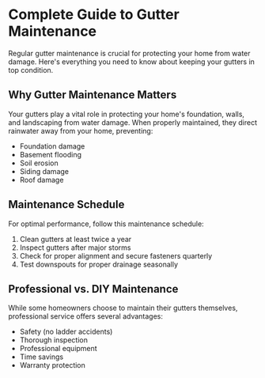 # Complete Guide to Gutter Maintenance

Regular gutter maintenance is crucial for protecting your home from water damage. Here's everything you need to know about keeping your gutters in top condition.

## Why Gutter Maintenance Matters

Your gutters play a vital role in protecting your home's foundation, walls, and landscaping from water damage. When properly maintained, they direct rainwater away from your home, preventing:

- Foundation damage
- Basement flooding
- Soil erosion
- Siding damage
- Roof damage

## Maintenance Schedule

For optimal performance, follow this maintenance schedule:

1. Clean gutters at least twice a year
2. Inspect gutters after major storms
3. Check for proper alignment and secure fasteners quarterly
4. Test downspouts for proper drainage seasonally

## Professional vs. DIY Maintenance

While some homeowners choose to maintain their gutters themselves, professional service offers several advantages:

- Safety (no ladder accidents)
- Thorough inspection
- Professional equipment
- Time savings
- Warranty protection 